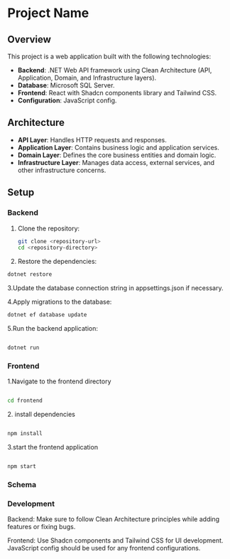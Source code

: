 # Project Name

## Overview

This project is a web application built with the following technologies:

- **Backend**: .NET Web API framework using Clean Architecture (API, Application, Domain, and Infrastructure layers).
- **Database**: Microsoft SQL Server.
- **Frontend**: React with Shadcn components library and Tailwind CSS.
- **Configuration**: JavaScript config.

## Architecture

- **API Layer**: Handles HTTP requests and responses.
- **Application Layer**: Contains business logic and application services.
- **Domain Layer**: Defines the core business entities and domain logic.
- **Infrastructure Layer**: Manages data access, external services, and other infrastructure concerns.

## Setup

### Backend

1. Clone the repository:
   ```bash
   git clone <repository-url>
   cd <repository-directory>

2. Restore the dependencies:

```bash
dotnet restore

```

3.Update the database connection string in appsettings.json if necessary.

4.Apply migrations to the database:

```bash
dotnet ef database update
```

5.Run the backend application:

```bash

dotnet run

```

### Frontend

1.Navigate to the frontend directory 

```bash

cd frontend

```

2\. install dependencies

```bash

npm install

```

3.start the frontend application

```bash

npm start

```

### Schema

### Development

Backend: Make sure to follow Clean Architecture principles while adding features or fixing bugs.

Frontend: Use Shadcn components and Tailwind CSS for UI development. JavaScript config should be used for any frontend configurations.
